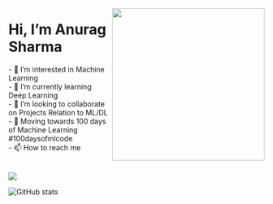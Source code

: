 <p><a target="_blank" rel="noopener noreferrer" href="https://octodex.github.com/images/Fintechtocat.png"><img align="right" src="https://octodex.github.com/images/Fintechtocat.png" height = '300'></a></p>

<h1> Hi, I’m Anurag Sharma </h1>
- 👀 I’m interested in Machine Learning<br>
- 🌱 I’m currently learning Deep Learning<br>
- 💞️ I’m looking to collaborate on Projects Relation to ML/DL<br>
- 🎯 Moving towards 100 days of Machine Learning #100daysofmlcode<br>
- 📫 How to reach me <br>
<br>
<br>
<img align="center" src="https://github-readme-streak-stats.herokuapp.com/?user=Anurag-2000&theme=dark" />
<br/>






![GitHub stats](https://github-readme-stats.vercel.app/api?username=Anurag-2000&show_icons=true&theme=dark)
<!---
Anurag-2000/Anurag-2000 is a ✨ special ✨ repository because its `README.md` (this file) appears on your GitHub profile.
You can click the Preview link to take a look at your changes.
--->
